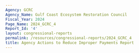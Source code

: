 ```yaml
---
Agency: GCRC
Agency_Name: Gulf Coast Ecosystem Restoration Council
Fiscal_Year: 2024
Page_Name: 2024_GCRC_4
Report_Id: '4'
layout: congressional-reports
permalink: /resources/congressional-reports/2024_GCRC_4
title: Agency Actions to Reduce Improper Payments Report
---
```


